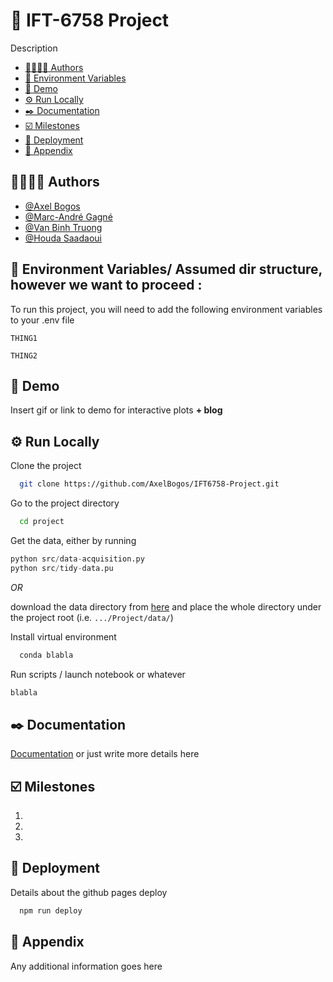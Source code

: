 # 🏒 IFT-6758 Project

Description

- [👩‍🔬👨‍🔬 Authors](#-authors)
- [📐 Environment Variables](#-environment-variables-)
- [👀️ Demo](#️-demo)
- [⚙️ Run Locally](#️-run-locally)
- [✒️ Documentation](#️-documentation)
- [☑️ Milestones](#️-milestones)
- [📡 Deployment](#-deployment)
- [🔨 Appendix](#-appendix)

## 👩‍🔬👨‍🔬 Authors[](https://)

- [@Axel Bogos](https://www.github.com/AxelBogos)
- [@Marc-André Gagné](https://www.github.com/Your_github_id)
- [@Van Binh Truong](https://www.github.com/Your_github_id)
- [@Houda Saadaoui](https://www.github.com/Your_github_id)

## 📐 Environment Variables/ Assumed dir structure, however we want to proceed :

To run this project, you will need to add the following environment variables to your .env file

`THING1`

`THING2`

## 👀️ Demo

Insert gif or link to demo for interactive plots **+ blog**

## ⚙️ Run Locally

Clone the project

```bash
  git clone https://github.com/AxelBogos/IFT6758-Project.git
```

Go to the project directory

```bash
  cd project
```

Get the data, either by running

```python
python src/data-acquisition.py
python src/tidy-data.pu
```

*OR*

download the data directory from [here](https://drive.google.com/drive/folders/1joAB2DbjVjC8eyHsURIbO9qqR5ZJNXZL?usp=sharing) and place the whole directory under the project root (i.e. ```.../Project/data/```)

Install virtual environment

```bash
  conda blabla
```

Run scripts / launch notebook or whatever

```bash
blabla
```

## ✒️ Documentation

[Documentation](https://linktodocumentation) or just write more details here

## ☑️ Milestones

1. [](https://)
2. [](https://)
3.

## 📡 Deployment

Details about the github pages deploy

```bash
  npm run deploy
```

## 🔨 Appendix

Any additional information goes here
